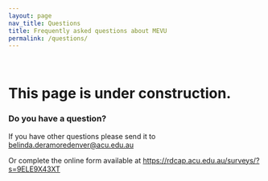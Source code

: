 ```yaml
---
layout: page
nav_title: Questions
title: Frequently asked questions about MEVU
permalink: /questions/
---
```


<br/>

# This page is under construction.

### Do you have a question?

If you have other questions please send it to <a href="mailto:belinda.deramoredenver@acu.edu.au">belinda.deramoredenver@acu.edu.au</a> 

Or complete the online form available at <https://rdcap.acu.edu.au/surveys/?s=9ELE9X43XT>
